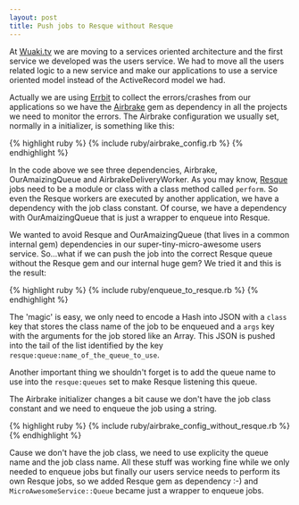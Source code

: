 ```yaml
---
layout: post
title: Push jobs to Resque without Resque
---
```

At [Wuaki.tv](http://wuaki.tv) we are moving to a services oriented architecture and the first service we developed was the users service. We had to move all the users related logic to a new service and make our applications to use a service oriented model instead of the ActiveRecord model we had.

Actually we are using [Errbit](https://github.com/errbit/errbit) to collect the errors/crashes from our applications so we have the [Airbrake](https://github.com/airbrake/airbrake) gem as dependency in all the projects we need to monitor the errors. The Airbrake configuration we usually set, normally in a initializer, is something like this:

{% highlight ruby %}
{% include ruby/airbrake_config.rb %}
{% endhighlight %}

In the code above we see three dependencies, Airbrake, OurAmaizingQueue and AirbrakeDeliveryWorker. As you may know, [Resque](https://github.com/defunkt/resque) jobs need to be a module or class with a class method called `perform`. So even the Resque workers are executed by another application, we have a dependency with the job class constant. Of course, we have a dependency with OurAmaizingQueue that is just a wrapper to enqueue into Resque.

We wanted to avoid Resque and OurAmaizingQueue (that lives in a common internal gem) dependencies in our super-tiny-micro-awesome users service. So...what if we can push the job into the correct Resque queue without the Resque gem and our internal huge gem? We tried it and this is the result:

{% highlight ruby %}
{% include ruby/enqueue_to_resque.rb %}
{% endhighlight %}

The 'magic' is easy, we only need to encode a Hash into JSON with a `class` key that stores the class name of the job to be enqueued and a `args` key with the arguments for the job stored like an Array. This JSON is pushed into the tail of the list identified by the key `resque:queue:name_of_the_queue_to_use`.

Another important thing we shouldn't forget is to add the queue name to use into the `resque:queues` set to make Resque listening this queue.

The Airbrake initializer changes a bit cause we don't have the job class constant and we need to enqueue the job using a string.

{% highlight ruby %}
{% include ruby/airbrake_config_without_resque.rb %}
{% endhighlight %}

Cause we don't have the job class, we need to use explicity the queue name and the job class name. All these stuff was working fine while we only needed to enqueue jobs but finally our users service needs to perform its own Resque jobs, so we added Resque gem as dependency :-) and `MicroAwesomeService::Queue` became just a wrapper to enqueue jobs.

